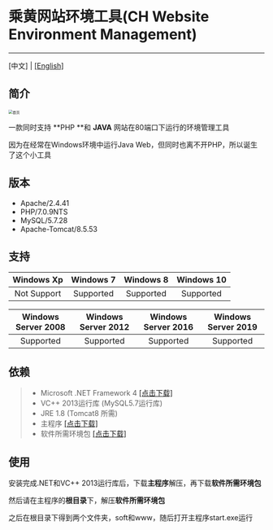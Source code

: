 # 乘黄网站环境工具(CH Website Environment Management)

------
[中文] | [[English]](README_EN.md)



## 简介

<img style="zoom: 50%;" src="https://i.loli.net/2020/04/09/N9dKUfM27a6eVc4.png"  alt="首页" align=center />



一款同时支持 **PHP **和 **JAVA** 网站在80端口下运行的环境管理工具

因为在经常在Windows环境中运行Java Web，但同时也离不开PHP，所以诞生了这个小工具



## 版本
* Apache/2.4.41
* PHP/7.0.9NTS
* MySQL/5.7.28
* Apache-Tomcat/8.5.53



## 支持


|  Windows Xp  |  Windows 7  |  Windows 8  |  Windows 10  |
| :----:  | :----:  | :----:  | :----:  |
|   Not Support     |   Supported     |   Supported     |   Supported     |

|  Windows Server 2008  |  Windows Server 2012  |  Windows Server 2016  |  Windows Server 2019  |
| :----:  | :----:  | :----:  | :----:  |
|   Supported     |   Supported     |   Supported     |   Supported     |



## 依赖

>* Microsoft .NET Framework 4 [[点击下载]](https://www.microsoft.com/zh-cn/download/details.aspx?id=17718)
>* VC++ 2013运行库 (MySQL5.7运行库)
>* JRE 1.8 (Tomcat8 所需)
>* 主程序 [[点击下载]](https://github.com/wzJun1/CH-Website-Environment-Management/releases/download/1.0.0/ch_start.zip)
>* 软件所需环境包 [[点击下载]](https://github.com/wzJun1/CH-Website-Environment-Management/releases/download/1.0.0/soft.zip)



##  使用

安装完成.NET和VC++ 2013运行库后，下载**主程序**解压，再下载**软件所需环境包**

然后请在主程序的**根目录**下，解压**软件所需环境包**

之后在根目录下得到两个文件夹，soft和www，随后打开主程序start.exe运行